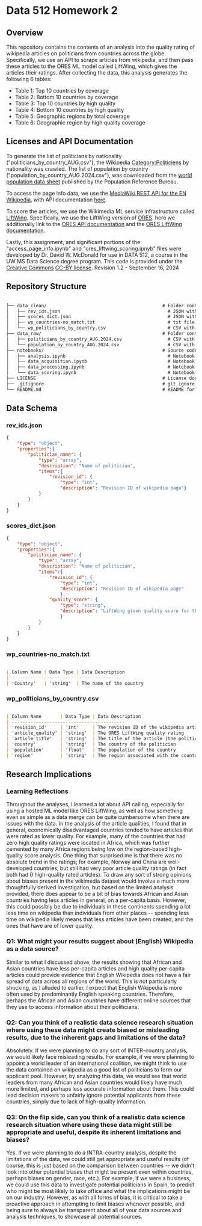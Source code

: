 # Data 512 Homework 2
## Overview
This repository contains the contents of an analysis into the quality rating of wikipedia articles on politicians from countries across the globe. Specifically, we use an API to scrape articles from wikipedia, and then pass these articles to the ORES ML model called LiftWing, which gives the articles their ratings. After collecting the data, this analysis generates the following 6 tables:
- Table 1: Top 10 countries by coverage
- Table 2: Bottom 10 countries by coverage
- Table 3: Top 10 countries by high quality
- Table 4: Bottom 10 countries by high quality
- Table 5: Geographic regions by total coverage
- Table 6: Geographic region by high quality coverage

## Licenses and API Documentation
To generate the list of politicians by nationality ("politicians_by_country_AUG.csv"), the Wikipedia [Category:Politiciens](https://en.wikipedia.org/wiki/Category:Politicians_by_nationality) by nationality was crawled. The list of population by country ("population_by_country_AUG.2024.csv"), was downloaded from the [world population data sheet](https://www.prb.org/international/indicator/population/table/) published by the Population Reference Bureau.

To access the page info data, we use the [MediaWiki REST API for the EN Wikipedia](https://www.mediawiki.org/wiki/API:Main_page), with API documentation [here](https://www.mediawiki.org/wiki/API:Info).

To score the articles, we use the Wikimedia ML service infrastructure called [LiftWing](https://wikitech.wikimedia.org/wiki/Machine_Learning/LiftWing). Specifically, we use the LiftWing version of [ORES](https://www.mediawiki.org/wiki/ORES). here we additionally link to the [ORES API documentation](https://ores.wikimedia.org) and the [ORES LiftWing documentation](https://wikitech.wikimedia.org/wiki/Machine_Learning/LiftWing/Usage).

Lastly, this assignment, and significant portions of the "access_page_info.ipynb" and "ores_liftwing_scoring.ipnyb" files were developed by Dr. David W. McDonald for use in DATA 512, a course in the UW MS Data Science degree program. This code is provided under the [Creative Commons](https://creativecommons.org) [CC-BY license](https://creativecommons.org/licenses/by/4.0/). Revision 1.2 - September 16, 2024

## Repository Structure
```markdown

├── data_clean/                                           # Folder containing the cleaned data
│   ├── rev_ids.json                                        # JSON with the revision ids for the latest wikipedia pages
│   ├── scores_dict.json                                    # JSON with the ORES LiftWing score associated with each article
│   ├── wp_countries-no_match.txt                           # txt file of all country names not present in BOTH the politician-country and population-country datasets
│   └── wp_politicians_by_country.csv                       # CSV with the final, cleaned and merged data of politician, article score, country, and population
├── data_raw/                                             # Folder containing the raw data
│   ├── politicians_by_country_AUG.2024.csv                 # CSV with the list of politicians and their corresponding countries
│   └── population_by_country_AUG.2024.csv                  # CSV with the list of countries and their populations
├── notebooks/                                            # Source code
│   ├── analysis.ipynb                                      # Notebook to perform the data analysis for generating the 6 tables
│   ├── data_acquisition.ipynb                              # Notebook to perform the API calls to get the revision IDs of the wikipedia articles
│   ├── data_processing.ipynb                               # Notebook to perform the data processing and merging of the scores datasets and population/politician countries
│   └── data_scoring.ipynb                                  # Notebook to perform the ORES LiftWing calls to score the accessed articles
├── LICENSE                                               # License documentation
├── .gitignore                                            # git ignore for the repo
└── README.md                                             # README for the repo
```

## Data Schema
### rev_ids.json
```json
{
    "type": "object",
    "properties":{
        "politician_name": {
            "type": "array",
            "description": "Name of politician",
            "items":{
                "revision_id": {
                    "type": "int",
                    "description": "Revision ID of wikipedia page"}
            }
        }
    }
}
```

### scores_dict.json

```json
{
    "type": "object",
    "properties":{
        "politician_name": {
            "type": "array",
            "description": "Name of politician",
            "items":{
                "revision_id": {
                    "type": "int",
                    "description": "Revision ID of wikipedia page"
                    },
                "quality_score": {
                    "type": "string",
                    "description": "LiftWing given quality score for the article"
                    }
            }
        }
    }
}
```

### wp_countries-no_match.txt
```markdown

| Column Name | Data Type | Data Description                                 
| ------------------------------------------
| 'Country'   | 'string'  | The name of the country  

```

### wp_politicians_by_country.csv
```markdown

| Column Name       | Data Type | Data Description                                 
| ------------------------------------------
| 'revision_id'     | 'int'     | The revision ID of the wikipedia article
| 'article_quality' | 'string'  | The ORES LiftWing quality rating
| 'article_title'   | 'string'  | The title of the article (the politician's name)  
| 'country'         | 'string'  | The country of the politician  
| 'population'      | 'float'   | The population of the country 
| 'region'          | 'string'  | The region associated with the country
```

## Research Implications
### Learning Reflections
Throughout the analyses, I learned a lot about API calling, especially for using a hosted ML model like ORES LiftWing, as well as how something even as simple as a data merge can be quite cumbersome when there are issues with the data. In the analysis of the article qualities, I found that in general, economically disadvantaged countries tended to have articles that were rated as lower quality. For example, many of the countries that had zero high quality ratings were located in Africa, which was further cemented by many Africa regions being low on the region-based high-quality score analysis. One thing that surprised me is that there was no absolute trend in the ratings; for example, Norway and China are well-developed countries, but still had very poor article quality ratings (in fact both had 0 high-quality rated articles). To draw any sort of strong opinions about biases present in the wikimedia dataset would involve a much more thoughtfully derived investigation, but based on the limited analysis provided, there does appear to be a bit of bias towards African and Asian countries having less articles in general, on a per-capita basis. However, this could possibly be due to individuals in these continents spending a lot less time on wikipedia than individuals from other places -- spending less time on wikipedia likely means that less articles have been created, and the ones that have are of lower quality.

### Q1: What might your results suggest about (English) Wikipedia as a data source?
Similar to what I discussed above, the results showing that African and Asian countries have less per-capita articles and high quality per-capita articles could provide evidence that English Wikipedia does not have a fair spread of data across all regions of the world. This is not particularly shocking, as I alluded to earlier, I expect that English Wikipedia is more often used by predominantly English speaking countries. Therefore, perhaps the African and Asian countries have different online sources that they use to access information about their politicians.

### Q2: Can you think of a realistic data science research situation where using these data might create biased or misleading results, due to the inherent gaps and limitations of the data?
Absolutely. If we were planning to do any sort of INTER-country analysis, we would likely face misleading results. For example, if we were planning to appoint a world leader of an international coalition, we might think to use the data contained on wikipedia as a good list of politicians to form our applicant pool. However, by analyzing this data, we would see that world leaders from many African and Asian countries would likely have much more limited, and perhaps less accurate information about them. This could lead decision makers to unfairly ignore potential applicants from these countries, simply due to lack of high-quality information.

### Q3: On the flip side, can you think of a realistic data science research situation where using these data might still be appropriate and useful, despite its inherent limitations and biases?
Yes. If we were planning to do a INTRA-country analysis, despite the limitations of the data, we could still get appropriate and useful results (of course, this is just based on the comparison between countries -- we didn't look into other potential biases that might be present even within countries, perhaps biases on gender, race, etc.). For example, if we were a business, we could use this data to investigate potential politicians in Spain, to predict who might be most likely to take office and what the implications might be on our industry. However, as with all forms of bias, it is critical to take a proactive approach in attempting to limit biases whenever possible, and being sure to always be transparent about all of your data sources and analysis techniques, to showcase all potential sources.


